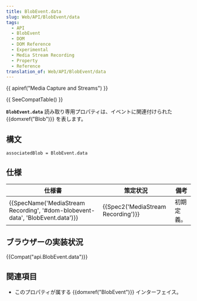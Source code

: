 ```yaml
---
title: BlobEvent.data
slug: Web/API/BlobEvent/data
tags:
  - API
  - BlobEvent
  - DOM
  - DOM Reference
  - Experimental
  - Media Stream Recording
  - Property
  - Reference
translation_of: Web/API/BlobEvent/data
---
```

{{ apiref("Media Capture and Streams") }}

{{ SeeCompatTable() }}

**`BlobEvent.data`** 読み取り専用プロパティは、イベントに関連付けられた {{domxref("Blob")}} を表します。

## 構文

    associatedBlob = BlobEvent.data

## 仕様

| 仕様書                                                                                                   | 策定状況                                     | 備考       |
| -------------------------------------------------------------------------------------------------------- | -------------------------------------------- | ---------- |
| {{SpecName('MediaStream Recording', '#dom-blobevent-data', 'BlobEvent.data')}} | {{Spec2('MediaStream Recording')}} | 初期定義。 |

## ブラウザーの実装状況

{{Compat("api.BlobEvent.data")}}

## 関連項目

- このプロパティが属する {{domxref("BlobEvent")}} インターフェイス。
